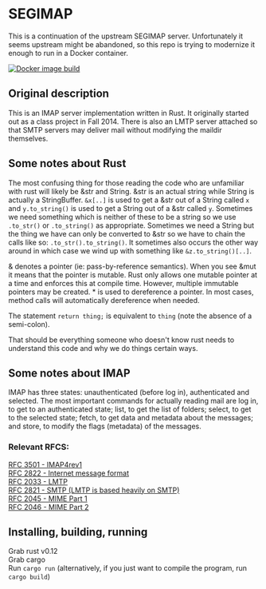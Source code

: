 SEGIMAP
=======

This is a continuation of the upstream SEGIMAP server. Unfortunately it seems upstream might be abandoned, so this repo is trying to modernize it enough to run in a Docker container.

[![Docker image build](https://github.com/kruton/segimap/actions/workflows/docker.yml/badge.svg)](https://github.com/kruton/segimap/actions/workflows/docker.yml)

Original description
--------------------
This is an IMAP server implementation written in Rust. It originally started out as a class project in Fall 2014.
There is also an LMTP server attached so that SMTP servers may deliver mail without modifying the maildir themselves.

Some notes about Rust
---------------------

The most confusing thing for those reading the code who are unfamiliar with rust will likely be &str and String. &str is an actual string while String is actually a StringBuffer. `&x[..]` is used to get a &str out of a String called `x` and `y.to_string()` is used to get a String out of a &str called `y`. Sometimes we need something which is neither of these to be a string so we use `.to_str()` or `.to_string()` as appropriate. Sometimes we need a String but the thing we have can only be converted to &str so we have to chain the calls like so: `.to_str().to_string()`. It sometimes also occurs the other way around in which case we wind up with something like `&z.to_string()[..]`.

& denotes a pointer (ie: pass-by-reference semantics). When you see &mut it means that the pointer is mutable. Rust only allows one mutable pointer at a time and enforces this at compile time. However, multiple immutable pointers may be created. * is used to dereference a pointer. In most cases, method calls will automatically dereference when needed.

The statement `return thing;` is equivalent to `thing` (note the absence of a semi-colon).

That should be everything someone who doesn't know rust needs to understand this code and why we do things certain ways.

Some notes about IMAP
---------------------

IMAP has three states: unauthenticated (before log in), authenticated and selected. The most important commands for actually reading mail are log in, to get to an authenticated state; list, to get the list of folders; select, to get to the selected state; fetch, to get data and metadata about the messages; and store, to modify the flags (metadata) of the messages.

### Relevant RFCS:

[RFC 3501 - IMAP4rev1](http://tools.ietf.org/html/rfc3501)  
[RFC 2822 - Internet message format](http://tools.ietf.org/html/rfc2822)  
[RFC 2033 - LMTP](http://tools.ietf.org/html/rfc2033)  
[RFC 2821 - SMTP (LMTP is based heavily on SMTP) ](http://tools.ietf.org/html/rfc2821)  
[RFC 2045 - MIME Part 1](http://tools.ietf.org/html/rfc2045)  
[RFC 2046 - MIME Part 2](http://tools.ietf.org/html/rfc2046)  

Installing, building, running
-----------------------------

Grab rust v0.12  
Grab cargo  
Run `cargo run` (alternatively, if you just want to compile the program, run `cargo build`)  
